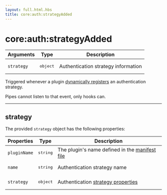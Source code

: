 ```yaml
---
layout: full.html.hbs
title: core:auth:strategyAdded
---
```


# core:auth:strategyAdded

<SinceBadge version="1.2.0" />

| Arguments  | Type              | Description                         |
| ---------- | ----------------- | ----------------------------------- |
| `strategy` | <pre>object</pre> | Authentication strategy information |

Triggered whenever a plugin [dynamically registers](/plugins/1/accessors/strategies/) an authentication strategy.

<div class="alert alert-info">Pipes cannot listen to that event, only hooks can.</div>

---

## strategy

The provided `strategy` object has the following properties:

| Properties   | Type              | Description                                                                                                    |
| ------------ | ----------------- | -------------------------------------------------------------------------------------------------------------- |
| `pluginName` | <pre>string</pre> | The plugin's name defined in the [manifest file](/plugins/1/essentials/getting-started/#prerequisites-default) |
| `name`       | <pre>string</pre> | Authentication strategy name                                                                                   |
| `strategy`   | <pre>object</pre> | Authentication [strategy properties](/plugins/1/essentials/strategies/#managing-credentials-default)           |
